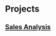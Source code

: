 # Projects
## [Sales Analysis](https://github.com/KLemboye/SALES-ANALYSIS-PROJECT/blob/da367143905f5a75946e65749e73184a6d427ab2/Sales%20Analysis.md)
